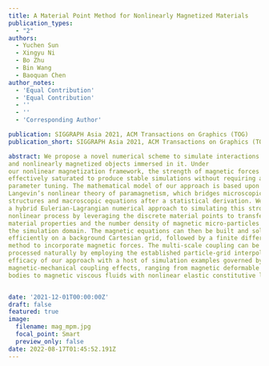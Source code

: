 ```yaml
---
title: A Material Point Method for Nonlinearly Magnetized Materials
publication_types:
  - "2"
authors:
  - Yuchen Sun
  - Xingyu Ni
  - Bo Zhu
  - Bin Wang
  - Baoquan Chen
author_notes:
  - 'Equal Contribution'
  - 'Equal Contribution'
  - ''
  - ''
  - 'Corresponding Author'

publication: SIGGRAPH Asia 2021, ACM Transactions on Graphics (TOG)
publication_short: SIGGRAPH Asia 2021, ACM Transactions on Graphics (TOG)

abstract: We propose a novel numerical scheme to simulate interactions between a magnetic field 
and nonlinearly magnetized objects immersed in it. Under
our nonlinear magnetization framework, the strength of magnetic forces is
effectively saturated to produce stable simulations without requiring any
parameter tuning. The mathematical model of our approach is based upon
Langevin’s nonlinear theory of paramagnetism, which bridges microscopic
structures and macroscopic equations after a statistical derivation. We devise
a hybrid Eulerian-Lagrangian numerical approach to simulating this strongly
nonlinear process by leveraging the discrete material points to transfer both
material properties and the number density of magnetic micro-particles in
the simulation domain. The magnetic equations can then be built and solved
efficiently on a background Cartesian grid, followed by a finite difference
method to incorporate magnetic forces. The multi-scale coupling can be
processed naturally by employing the established particle-grid interpolation schemes in a conventional MLS-MPM framework. We demonstrate the
efficacy of our approach with a host of simulation examples governed by
magnetic-mechanical coupling effects, ranging from magnetic deformable
bodies to magnetic viscous fluids with nonlinear elastic constitutive laws.


date: '2021-12-01T00:00:00Z'
draft: false
featured: true
image:
  filename: mag_mpm.jpg
  focal_point: Smart
  preview_only: false
date: 2022-08-17T01:45:52.191Z
---
```

